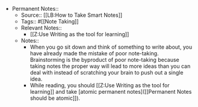 - Permanent Notes::
    - Source:: [[LB:How to Take Smart Notes]]
    - Tags:: #[[Note Taking]]
    - Relevant Notes:: 
        - [[Z:Use Writing as the tool for learning]]
    - Notes::
        - When you go sit down and think of something to write about, you have already made the mistake of poor note-taking. Brainstorming is the byproduct of poor note-taking because taking notes the proper way will lead to more ideas than you can deal with instead of scratching your brain to push out a single idea.
        - While reading, you should [[Z:Use Writing as the tool for learning]] and take [atomic permanent notes]([[Permanent Notes should be atomic]]).   
